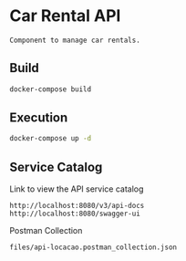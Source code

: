 # Car Rental API

`Component to manage car rentals.`

## Build

```bash
docker-compose build
```

## Execution

```bash
docker-compose up -d
```

## Service Catalog
Link to view the API service catalog
```
http://localhost:8080/v3/api-docs
http://localhost:8080/swagger-ui
```
Postman Collection
```
files/api-locacao.postman_collection.json
```